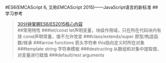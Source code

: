 #ES6(EMCAScript 6, 又称EMCAScript 2015)——JavaScript语言的新标准
##学习参考
>[30分钟掌握ES6/ES2015核心内容](http://www.jianshu.com/p/ebfeb687eb70)  
##常用特性
###let/const
    let声明变量，块级作用域，只在所在代码块内有效
    const声明常量，值不允许改变
###class/extends/super
    原型/构造函数/继承
###arrow functions
    箭头字符串 this指向定义时所在对象
###template string
    字符串模板
###destructing
    从数组和对象中提取值，对变量进行赋值
###default/rest arguments